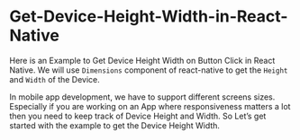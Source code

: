 # Get-Device-Height-Width-in-React-Native

Here is an Example to Get Device Height Width on Button Click in React Native. We will use ``Dimensions`` component of react-native to get the ``Height`` and ``Width`` of the Device.

In mobile app development, we have to support different screens sizes. Especially if you are working on an App where responsiveness matters a lot then you need to keep track of Device Height and Width. So Let’s get started with the example to get the Device Height Width.
